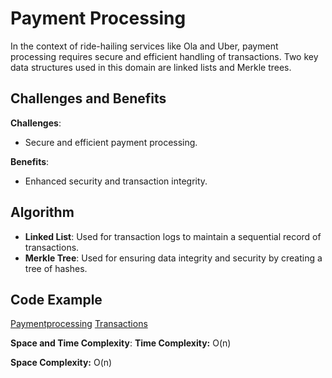 # Payment Processing

In the context of ride-hailing services like Ola and Uber, payment processing requires secure and efficient handling of transactions. Two key data structures used in this domain are linked lists and Merkle trees.

## Challenges and Benefits

**Challenges**:
- Secure and efficient payment processing.

**Benefits**:
- Enhanced security and transaction integrity.

## Algorithm

- **Linked List**: Used for transaction logs to maintain a sequential record of transactions.
- **Merkle Tree**: Used for ensuring data integrity and security by creating a tree of hashes.

## Code Example
[Paymentprocessing](paymentprocessing.cpp)
[Transactions](transactions.cpp)

**Space and Time Complexity**:
   **Time Complexity:** O(n)
  
   **Space Complexity:** O(n)
